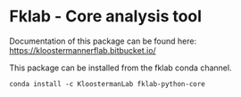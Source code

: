 # Fklab - Core analysis tool

Documentation of this package can be found here: https://kloostermannerflab.bitbucket.io/


This package can be installed from the fklab conda channel.

```
conda install -c KloostermanLab fklab-python-core
```
